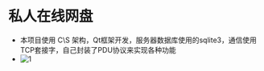 # 私人在线网盘
- 本项目使用 C\S 架构，Qt框架开发，服务器数据库使用的sqlite3，通信使用TCP套接字，自己封装了PDU协议来实现各种功能
- ![1](https://github.com/1170953489/TcpServer/assets/91270044/6cc15abc-8d36-4dc7-89b1-a30dcdf86510)
